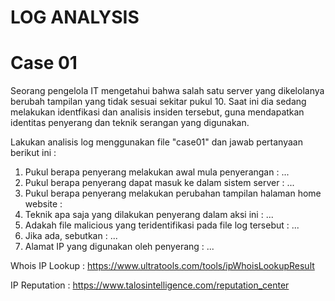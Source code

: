 # LOG ANALYSIS
        
# Case 01
Seorang pengelola IT mengetahui bahwa salah satu server yang dikelolanya berubah tampilan yang tidak sesuai sekitar pukul 10. Saat ini dia sedang melakukan identfikasi dan analisis insiden tersebut, guna mendapatkan identitas penyerang dan teknik serangan yang digunakan.

Lakukan analisis log menggunakan file "case01" dan jawab pertanyaan berikut ini :
1. Pukul berapa penyerang melakukan awal mula penyerangan : ...
2. Pukul berapa penyerang dapat masuk ke dalam sistem server : ...
3. Pukul berapa penyerang melakukan perubahan tampilan halaman home website :
4. Teknik apa saja yang dilakukan penyerang dalam aksi ini : ...
5. Adakah file malicious yang teridentifikasi pada file log tersebut : ...
6. Jika ada, sebutkan : ...
7. Alamat IP yang digunakan oleh penyerang : ...

Whois IP Lookup :
https://www.ultratools.com/tools/ipWhoisLookupResult

IP Reputation :
https://www.talosintelligence.com/reputation_center
